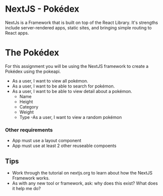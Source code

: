 # NextJS - Pokédex

NextJs is a Framework that is built on top of the React Library. It's strengths include server-rendered apps, static sites, and bringing simple routing to React apps.

# The Pokédex

For this assignment you will be using the NextJS framework to create a Pokédex using the pokeapi.

- As a user, I want to view all pokémon.
- As a user, I want to be able to search for pokémon.
- As a user, I want to be able to view detail about a pokémon.
  - Name
  - Height
  - Category
  - Weight
  - Type
-As a user, I want to view a random pokémon

### Other requirements
- App must use a layout component
- App must use at least 2 other reuseable compoents

## Tips
- Work through the tutorial on nextjs.org to learn about how the NextJS Framework works.
- As with any new tool or framework, ask: why does this exist? What does it help me do?
